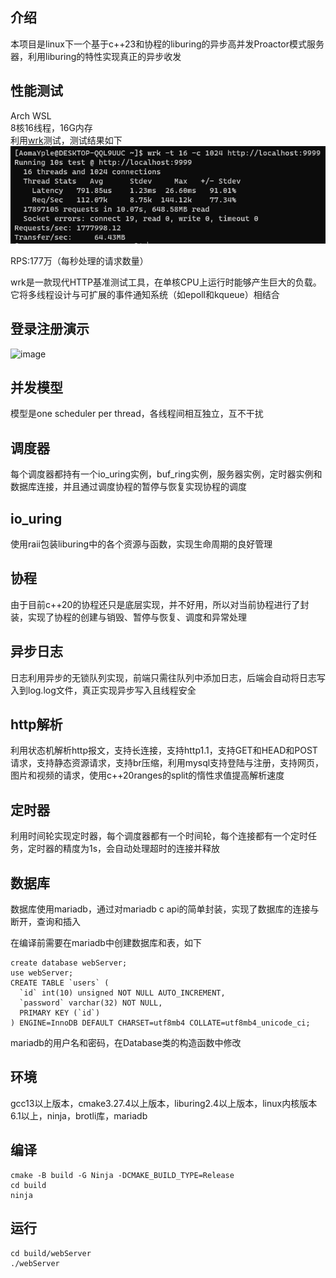 ## 介绍

本项目是linux下一个基于c++23和协程的liburing的异步高并发Proactor模式服务器，利用liburing的特性实现真正的异步收发

## 性能测试

Arch WSL  
8核16线程，16G内存  
利用[wrk](https://github.com/wg/wrk)测试，测试结果如下  
![image](test/test.png)

RPS:177万（每秒处理的请求数量）

wrk是一款现代HTTP基准测试工具，在单核CPU上运行时能够产生巨大的负载。它将多线程设计与可扩展的事件通知系统（如epoll和kqueue）相结合

## 登录注册演示

![image](test/test.gif)

## 并发模型

模型是one scheduler per thread，各线程间相互独立，互不干扰

## 调度器

每个调度器都持有一个io_uring实例，buf_ring实例，服务器实例，定时器实例和数据库连接，并且通过调度协程的暂停与恢复实现协程的调度

## io_uring

使用raii包装liburing中的各个资源与函数，实现生命周期的良好管理

## 协程

由于目前c++20的协程还只是底层实现，并不好用，所以对当前协程进行了封装，实现了协程的创建与销毁、暂停与恢复、调度和异常处理

## 异步日志

日志利用异步的无锁队列实现，前端只需往队列中添加日志，后端会自动将日志写入到log.log文件，真正实现异步写入且线程安全

## http解析

利用状态机解析http报文，支持长连接，支持http1.1，支持GET和HEAD和POST请求，支持静态资源请求，支持br压缩，利用mysql支持登陆与注册，支持网页，图片和视频的请求，使用c++20ranges的split的惰性求值提高解析速度

## 定时器

利用时间轮实现定时器，每个调度器都有一个时间轮，每个连接都有一个定时任务，定时器的精度为1s，会自动处理超时的连接并释放

## 数据库

数据库使用mariadb，通过对mariadb c api的简单封装，实现了数据库的连接与断开，查询和插入

在编译前需要在mariadb中创建数据库和表，如下

```shell
create database webServer;
use webServer;
CREATE TABLE `users` (
  `id` int(10) unsigned NOT NULL AUTO_INCREMENT,
  `password` varchar(32) NOT NULL,
  PRIMARY KEY (`id`)
) ENGINE=InnoDB DEFAULT CHARSET=utf8mb4 COLLATE=utf8mb4_unicode_ci;
```

mariadb的用户名和密码，在Database类的构造函数中修改

## 环境

gcc13以上版本，cmake3.27.4以上版本，liburing2.4以上版本，linux内核版本6.1以上，ninja，brotli库，mariadb

## 编译

```shell 
cmake -B build -G Ninja -DCMAKE_BUILD_TYPE=Release
cd build
ninja
```

## 运行

```shell
cd build/webServer
./webServer
```

